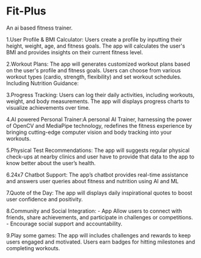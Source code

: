 # Fit-Plus
An ai based fitness trainer.

1.User Profile & BMI Calculator: Users create a profile by inputting their height, weight, age, and fitness goals. The app will calculates the user's BMI and provides insights on their current fitness level.

2.Workout Plans: The app will generates customized workout plans based on the user's profile and fitness goals. Users can choose from various workout types (cardio, strength, flexibility) and set workout schedules. Including Nutrition Guidance:

3.Progress Tracking: Users can log their daily activities, including workouts, weight, and body measurements. The app will displays progress charts to visualize achievements over time.

4.AI powered Personal Trainer:A personal AI Trainer, harnessing the power of OpenCV and MediaPipe technology, redefines the fitness experience by bringing cutting-edge computer vision and body tracking into your workouts.

5.Physical Test Recommendations: The app will suggests regular physical check-ups at nearby clinics and user have to provide that data to the app to know better about the user’s health.

6.24x7 Chatbot Support: The app’s chatbot provides real-time assistance and answers user queries about fitness and nutrition using AI and ML

7.Quote of the Day: The app will displays daily inspirational quotes to boost user confidence and positivity.

8.Community and Social Integration: - App Allow users to connect with friends, share achievements, and participate in challenges or competitions. - Encourage social support and accountability.

9.Play some games: The app will includes challenges and rewards to keep users engaged and motivated. Users earn badges for hitting milestones and completing workouts.
